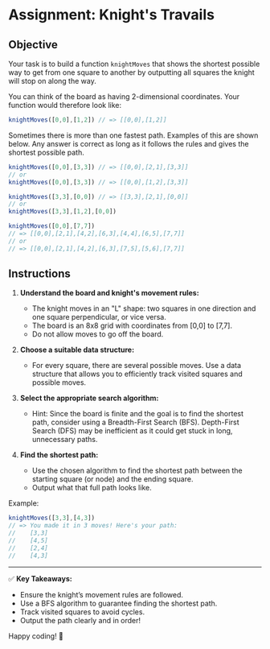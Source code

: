 # Assignment: Knight's Travails

## Objective

Your task is to build a function `knightMoves` that shows the shortest possible way to get from one square to another by outputting all squares the knight will stop on along the way.

You can think of the board as having 2-dimensional coordinates. Your function would therefore look like:

```javascript
knightMoves([0,0],[1,2]) // => [[0,0],[1,2]]
```

Sometimes there is more than one fastest path. Examples of this are shown below. Any answer is correct as long as it follows the rules and gives the shortest possible path.

```javascript
knightMoves([0,0],[3,3]) // => [[0,0],[2,1],[3,3]]
// or
knightMoves([0,0],[3,3]) // => [[0,0],[1,2],[3,3]]

knightMoves([3,3],[0,0]) // => [[3,3],[2,1],[0,0]]
// or
knightMoves([3,3],[1,2],[0,0])

knightMoves([0,0],[7,7])
// => [[0,0],[2,1],[4,2],[6,3],[4,4],[6,5],[7,7]]
// or
// => [[0,0],[2,1],[4,2],[6,3],[7,5],[5,6],[7,7]]
```

## Instructions

1. **Understand the board and knight's movement rules:**

   - The knight moves in an "L" shape: two squares in one direction and one square perpendicular, or vice versa.
   - The board is an 8x8 grid with coordinates from [0,0] to [7,7].
   - Do not allow moves to go off the board.

2. **Choose a suitable data structure:**

   - For every square, there are several possible moves. Use a data structure that allows you to efficiently track visited squares and possible moves.

3. **Select the appropriate search algorithm:**

   - Hint: Since the board is finite and the goal is to find the shortest path, consider using a Breadth-First Search (BFS). Depth-First Search (DFS) may be inefficient as it could get stuck in long, unnecessary paths.

4. **Find the shortest path:**

   - Use the chosen algorithm to find the shortest path between the starting square (or node) and the ending square.
   - Output what that full path looks like.

Example:

```javascript
knightMoves([3,3],[4,3])
// => You made it in 3 moves! Here's your path:
//    [3,3]
//    [4,5]
//    [2,4]
//    [4,3]
```

---

✅ **Key Takeaways:**

- Ensure the knight’s movement rules are followed.
- Use a BFS algorithm to guarantee finding the shortest path.
- Track visited squares to avoid cycles.
- Output the path clearly and in order!

Happy coding! 🚀
